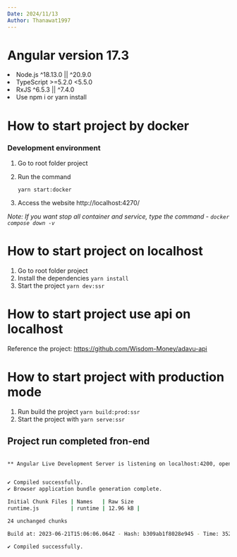 ```yaml
---
Date: 2024/11/13
Author: Thanawat1997
---
```


# Angular version 17.3

<ui>
<li>Node.js  	^18.13.0 || ^20.9.0 </li>
<li>TypeScript >=5.2.0 <5.5.0 </li>
<li>RxJS ^6.5.3 || ^7.4.0 </li>
<li>Use npm i or yarn install </li>
</ui>

# How to start project by docker

### Development environment

1. Go to root folder project
2. Run the command

   `yarn start:docker`

3. Access the website http://localhost:4270/

_Note: If you want stop all container and service, type the command - `docker compose down -v`_

# How to start project on localhost

1. Go to root folder project 
2. Install the dependencies `yarn install`
3. Start the project `yarn dev:ssr`

# How to start project use api on localhost

Reference the project: https://github.com/Wisdom-Money/adavu-api

# How to start project with production mode

1. Run build the project `yarn build:prod:ssr`
2. Start the project with `yarn serve:ssr`

## Project run completed fron-end

```sh

** Angular Live Development Server is listening on localhost:4200, open your browser on http://localhost:4200/ **


✔ Compiled successfully.
✔ Browser application bundle generation complete.

Initial Chunk Files | Names   | Raw Size
runtime.js          | runtime | 12.96 kB |

24 unchanged chunks

Build at: 2023-06-21T15:06:06.064Z - Hash: b309ab1f8028e945 - Time: 352ms

✔ Compiled successfully.

```